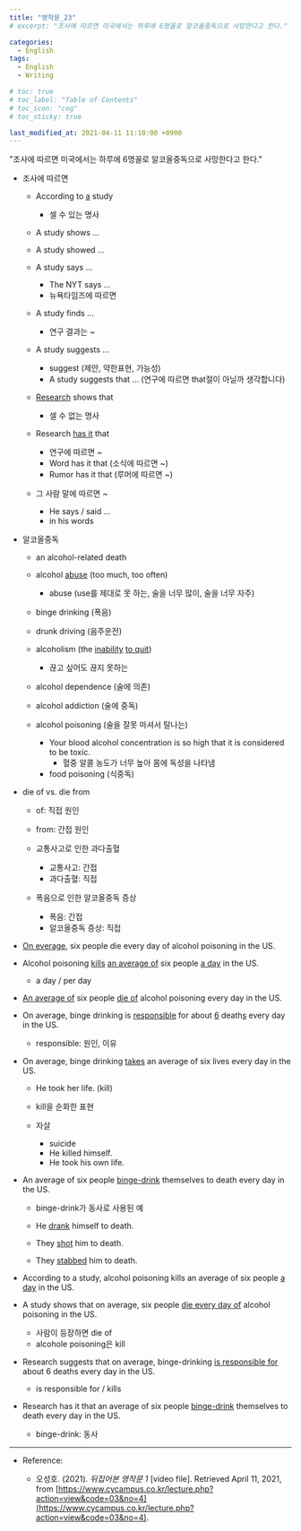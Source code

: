 ```yaml
---
title: "영작문_23"
# excerpt: "조사에 따르면 미국에서는 하루에 6명꼴로 알코올중독으로 사망한다고 한다."

categories:
  - English
tags:
  - English
  - Writing

# toc: true 
# toc_label: "Table of Contents" 
# toc_icon: "cog"
# toc_sticky: true 

last_modified_at: 2021-04-11 11:10:00 +0900
---
```


"조사에 따르면 미국에서는 하루에 6명꼴로 알코올중독으로 사망한다고 한다."

* 조사에 따르면
    * According to <u>a</u> study
        * 셀 수 있는 명사
    * A study shows ...
    * A study showed ...
    * A study says ... 
        * The NYT says ...
        * 뉴욕타임즈에 따르면
    * A study finds ...
        * 연구 결과는 ~
    * A study suggests ...
        * suggest (제안, 약한표현, 가능성)
        * A study suggests that ... (연구에 따르면 that절이 아닐까 생각합니다)
    * <u>Research</u> shows that
        * 셀 수 없는 명사
    * Research <u>has it</u> that
        * 연구에 따르면 ~
        * Word has it that (소식에 따르면 ~)
        * Rumor has it that (루머에 따르면 ~)

    * 그 사람 말에 따르면 ~
        * He says / said ...
        * in his words

* 알코올중독
    * an alcohol-related death

    * alcohol <u>abuse</u> (too much, too often)
        * abuse (use를 제대로 못 하는, 술을 너무 많이, 술을 너무 자주)
    * binge drinking (폭음)
    * drunk driving (음주운전)

    * alcoholism (the <u>inability</u> <u>to quit</u>)
        * 끊고 싶어도 끊지 못하는
    * alcohol dependence (술에 의존)
    * alcohol addiction (술에 중독)

    * alcohol poisoning (술을 잘못 마셔서 탈나는)
        * Your blood alcohol concentration is so high that it is considered to be toxic.
            * 혈중 알콜 농도가 너무 높아 몸에 독성을 나타냄
        * food poisoning (식중독)

* die of vs. die from
    * of: 직접 원인
    * from: 간접 원인

    * 교통사고로 인한 과다출혈
        * 교통사고: 간접
        * 과다출혈: 직접

    * 폭음으로 인한 알코올중독 증상
        * 폭음: 간접
        * 알코올중독 증상: 직접
        
* <u>On everage</u>, six people die every day of alcohol poisoning in the US.
* Alcohol poisoning <u>kills</u> <u>an average of</u> six people <u>a day</u> in the US.
    * a day / per day
* <u>An average of</u> six people <u>die of</u> alcohol poisoning every day in the US.

* On average, binge drinking is <u>responsible</u> for about <u>6</u> death<u>s</u> every day in the US.
    * responsible: 원인, 이유

* On average, binge drinking <u>takes</u> an average of six lives every day in the US.
    * He took her life. (kill)
    * kill을 순화한 표현

    * 자살
        * suicide
        * He killed himself.
        * He took his own life.

* An average of six people <u>binge-drink</u> themselves to death every day in the US.
    * binge-drink가 동사로 사용된 예
    * He <u>drank</u> himself to death.

    * They <u>shot</u> him to death.  
    * They <u>stabbed</u> him to death.   

* According to a study, alcohol poisoning kills an average of six people <u>a day</u> in the US.

* A study shows that on average, six people <u>die every day of</u> alcohol poisoning in the US.
    * 사람이 등장하면 die of
    * alcohole poisoning은 kill

* Research suggests that on average, binge-drinking <u>is responsible for</u> about 6 deaths every day in the US.
    * is responsible for / kills

* Research has it that an average of six people <u>binge-drink</u> themselves to death every day in the US.
    * binge-drink: 동사
    
*** 

* Reference: 

    * 오성호. (2021). *뒤집어본 영작문 1* [video file]. Retrieved April 11, 2021, from [https://www.cycampus.co.kr/lecture.php?action=view&code=03&no=4](https://www.cycampus.co.kr/lecture.php?action=view&code=03&no=4).
